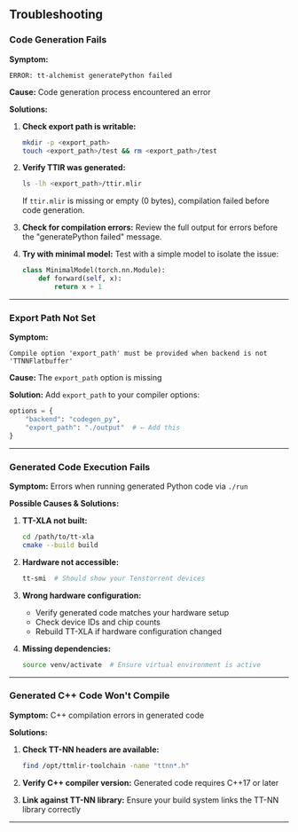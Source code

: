 ## Troubleshooting

### Code Generation Fails

**Symptom:**
```
ERROR: tt-alchemist generatePython failed
```

**Cause:** Code generation process encountered an error

**Solutions:**

1. **Check export path is writable:**
   ```bash
   mkdir -p <export_path>
   touch <export_path>/test && rm <export_path>/test
   ```

2. **Verify TTIR was generated:**
   ```bash
   ls -lh <export_path>/ttir.mlir
   ```
   If `ttir.mlir` is missing or empty (0 bytes), compilation failed before code generation.

3. **Check for compilation errors:**
   Review the full output for errors before the "generatePython failed" message.

4. **Try with minimal model:**
   Test with a simple model to isolate the issue:
   ```python
   class MinimalModel(torch.nn.Module):
       def forward(self, x):
           return x + 1
   ```

---

### Export Path Not Set

**Symptom:**
```
Compile option 'export_path' must be provided when backend is not 'TTNNFlatbuffer'
```

**Cause:** The `export_path` option is missing

**Solution:** Add `export_path` to your compiler options:

```python
options = {
    "backend": "codegen_py",
    "export_path": "./output"  # ← Add this
}
```

---

### Generated Code Execution Fails

**Symptom:** Errors when running generated Python code via `./run`

**Possible Causes & Solutions:**

1. **TT-XLA not built:**
   ```bash
   cd /path/to/tt-xla
   cmake --build build
   ```

2. **Hardware not accessible:**
   ```bash
   tt-smi  # Should show your Tenstorrent devices
   ```

3. **Wrong hardware configuration:**
   - Verify generated code matches your hardware setup
   - Check device IDs and chip counts
   - Rebuild TT-XLA if hardware configuration changed

4. **Missing dependencies:**
   ```bash
   source venv/activate  # Ensure virtual environment is active
   ```

---

### Generated C++ Code Won't Compile

**Symptom:** C++ compilation errors in generated code

**Solutions:**

1. **Check TT-NN headers are available:**
   ```bash
   find /opt/ttmlir-toolchain -name "ttnn*.h"
   ```

2. **Verify C++ compiler version:**
   Generated code requires C++17 or later

3. **Link against TT-NN library:**
   Ensure your build system links the TT-NN library correctly

---
